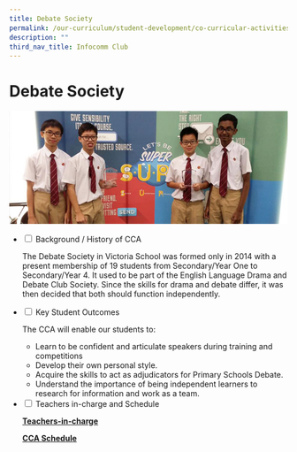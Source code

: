 ```yaml
---
title: Debate Society
permalink: /our-curriculum/student-development/co-curricular-activities/clubs-societies/debate-society/
description: ""
third_nav_title: Infocomm Club
---
```

# **Debate Society**

![](/images/ach_academic-1-1.jpg)


<ul class="jekyllcodex_accordion">
  <li>
    <input type="checkbox" id="accordion1">
    <label for="accordion1">Background / History of CCA</label>
    <div>
      <p>The Debate Society in Victoria School was formed only in 2014 with a present membership of 19 students from Secondary/Year One to Secondary/Year 4.  It used to be part of the English Language Drama and Debate Club Society. Since the skills for drama and debate differ, it was then decided that both should function independently.</p>
    </div>
	</li>
	  <li>
    <input type="checkbox" id="accordion2">
    <label for="accordion2">Key Student Outcomes</label>
    <div>
			<p>The CCA will enable our students to:</p>
			<ul><li>Learn to be confident and articulate speakers during training and competitions</li><li>Develop their own personal style.</li><li>Acquire the skills to act as adjudicators for Primary Schools Debate.</li><li>Understand the importance of being independent learners to  research for information and work as a team.</li></ul>
    </div>
	</li> 
	  <li>
    <input type="checkbox" id="accordion3">
    <label for="accordion3">Teachers in-charge and Schedule</label>
    <div>
			<p><a href="/our-people/staff/cca-teachers/"><b>Teachers-in-charge</b></a></p>
			<p><a href="/cca-schedule/"><b>CCA Schedule</b></a></p>
    </div>
	</li> 
	</ul>